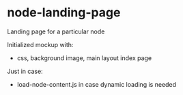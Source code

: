 # node-landing-page
Landing page for a particular node

Initialized mockup with:
- css, background image, main layout index page

Just in case:
- load-node-content.js in case dynamic loading is needed
